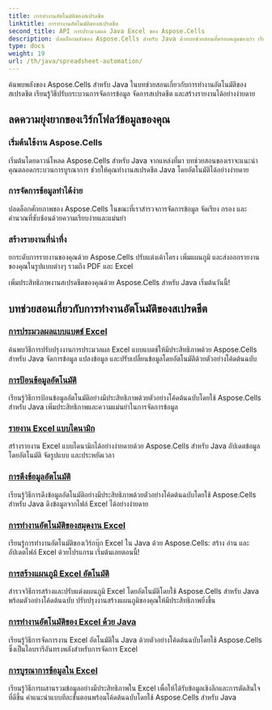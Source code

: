```yaml
---
title: การทำงานอัตโนมัติของสเปรดชีต
linktitle: การทำงานอัตโนมัติของสเปรดชีต
second_title: API การประมวลผล Java Excel ของ Aspose.Cells
description: ปลดล็อกพลังของ Aspose.Cells สำหรับ Java ด้วยบทช่วยสอนที่ครอบคลุมของเรา เรียนรู้การทำงานอัตโนมัติของสเปรดชีตทีละขั้นตอนเพื่อการพัฒนา Java ที่มีประสิทธิภาพ
type: docs
weight: 19
url: /th/java/spreadsheet-automation/
---
```


ค้นพบพลังของ Aspose.Cells สำหรับ Java ในบทช่วยสอนเกี่ยวกับการทำงานอัตโนมัติของสเปรดชีต เรียนรู้วิธีปรับกระบวนการจัดการข้อมูล จัดการสเปรดชีต และสร้างรายงานได้อย่างง่ายดาย

## ลดความยุ่งยากของเวิร์กโฟลว์ข้อมูลของคุณ

### เริ่มต้นใช้งาน Aspose.Cells

เริ่มต้นโดยดาวน์โหลด Aspose.Cells สำหรับ Java จากแหล่งที่มา บทช่วยสอนของเราจะแนะนำคุณตลอดกระบวนการบูรณาการ ช่วยให้คุณทำงานสเปรดชีต Java โดยอัตโนมัติได้อย่างง่ายดาย

### การจัดการข้อมูลทำได้ง่าย

ปลดล็อกศักยภาพของ Aspose.Cells ในขณะที่เราสำรวจการจัดการข้อมูล จัดเรียง กรอง และคำนวณที่ซับซ้อนด้วยความเรียบง่ายและแม่นยำ

### สร้างรายงานที่น่าทึ่ง

ยกระดับการรายงานของคุณด้วย Aspose.Cells ปรับแต่งเค้าโครง เพิ่มแผนภูมิ และส่งออกรายงานของคุณในรูปแบบต่างๆ รวมถึง PDF และ Excel

เพิ่มประสิทธิภาพงานสเปรดชีตของคุณด้วย Aspose.Cells สำหรับ Java เริ่มต้นวันนี้!
## บทช่วยสอนเกี่ยวกับการทำงานอัตโนมัติของสเปรดชีต
### [การประมวลผลแบบแบตช์ Excel](./batch-excel-processing/)
ค้นพบวิธีการปรับปรุงงานการประมวลผล Excel แบบแบตช์ให้มีประสิทธิภาพด้วย Aspose.Cells สำหรับ Java จัดการข้อมูล แปลงข้อมูล และปรับเปลี่ยนข้อมูลโดยอัตโนมัติด้วยตัวอย่างโค้ดต้นฉบับ
### [การป้อนข้อมูลอัตโนมัติ](./automated-data-entry/)
เรียนรู้วิธีการป้อนข้อมูลอัตโนมัติอย่างมีประสิทธิภาพด้วยตัวอย่างโค้ดต้นฉบับโดยใช้ Aspose.Cells สำหรับ Java เพิ่มประสิทธิภาพและความแม่นยำในการจัดการข้อมูล
### [รายงาน Excel แบบไดนามิก](./dynamic-excel-reports/)
สร้างรายงาน Excel แบบไดนามิกได้อย่างง่ายดายด้วย Aspose.Cells สำหรับ Java อัปเดตข้อมูลโดยอัตโนมัติ จัดรูปแบบ และประหยัดเวลา
### [การดึงข้อมูลอัตโนมัติ](./automated-data-extraction/)
เรียนรู้วิธีการดึงข้อมูลอัตโนมัติอย่างมีประสิทธิภาพด้วยตัวอย่างโค้ดต้นฉบับโดยใช้ Aspose.Cells สำหรับ Java ดึงข้อมูลจากไฟล์ Excel ได้อย่างง่ายดาย
### [การทำงานอัตโนมัติของสมุดงาน Excel](./excel-workbook-automation/)
เรียนรู้การทำงานอัตโนมัติของเวิร์กบุ๊ก Excel ใน Java ด้วย Aspose.Cells: สร้าง อ่าน และอัปเดตไฟล์ Excel ด้วยโปรแกรม เริ่มต้นเลยตอนนี้!
### [การสร้างแผนภูมิ Excel อัตโนมัติ](./automating-excel-charts/)
สำรวจวิธีการสร้างและปรับแต่งแผนภูมิ Excel โดยอัตโนมัติโดยใช้ Aspose.Cells สำหรับ Java พร้อมตัวอย่างโค้ดต้นฉบับ ปรับปรุงงานสร้างแผนภูมิของคุณให้มีประสิทธิภาพยิ่งขึ้น 
### [การทำงานอัตโนมัติของ Excel ด้วย Java](./excel-automation-with-java/)
เรียนรู้วิธีการจัดการงาน Excel อัตโนมัติใน Java ด้วยตัวอย่างโค้ดต้นฉบับโดยใช้ Aspose.Cells ซึ่งเป็นไลบรารีอันทรงพลังสำหรับการจัดการ Excel
### [การบูรณาการข้อมูลใน Excel](./data-integration-in-excel/)
เรียนรู้วิธีการผสานรวมข้อมูลอย่างมีประสิทธิภาพใน Excel เพื่อให้ได้รับข้อมูลเชิงลึกและการตัดสินใจที่ดีขึ้น คำแนะนำแบบทีละขั้นตอนพร้อมโค้ดต้นฉบับโดยใช้ Aspose.Cells สำหรับ Java